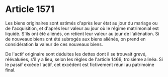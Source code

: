 # Article 1571

Les biens originaires sont estimés d'après leur état au jour du mariage ou de l'acquisition, et d'après leur valeur au jour où le régime matrimonial est liquidé. S'ils ont été aliénés, on retient leur valeur au jour de l'aliénation. Si de nouveaux biens ont été subrogés aux biens aliénés, on prend en considération la valeur de ces nouveaux biens.

De l'actif originaire sont déduites les dettes dont il se trouvait grevé, réévaluées, s'il y a lieu, selon les règles de l'article 1469, troisième alinéa. Si le passif excède l'actif, cet excédent est fictivement réuni au patrimoine final.
